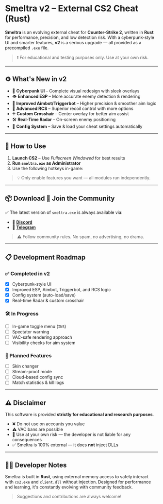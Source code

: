# Smeltra v2 – External CS2 Cheat (Rust)

**Smeltra** is an evolving external cheat for **Counter-Strike 2**, written in **Rust** for performance, precision, and low detection risk. With a cyberpunk-style UI and smarter features, **v2** is a serious upgrade — all provided as a precompiled `.exe` file.

> ❗ For educational and testing purposes only. Use at your own risk.

---

## ⚙️ What's New in v2

- 🌆 **Cyberpunk UI** – Complete visual redesign with sleek overlays  
- 👁️ **Enhanced ESP** – More accurate enemy detection & rendering  
- 🎯 **Improved Aimbot/Triggerbot** – Higher precision & smoother aim logic  
- 🔫 **Advanced RCS** – Superior recoil control with more options  
- ➕ **Custom Crosshair** – Center overlay for better aim assist  
- 🛠️ **Real-Time Radar** – On-screen enemy positioning  
- 📂 **Config System** – Save & load your cheat settings automatically

---

## 🚀 How to Use

1. **Launch CS2** – Use *Fullscreen Windowed* for best results  
2. **Run `smeltra.exe` as Administrator**  
3. Use the following hotkeys in-game:

> 💡 Only enable features you want — all modules run independently.

---

## 📦 Download 💬 Join the Community

✅ The latest version of `smeltra.exe` is always available via:

- 💬 [**Discord**](https://discord.gg/W7K4jbJUjz)
- 📱 [**Telegram**](https://t.me/smeltra)

> ⚠️ Follow community rules. No spam, no advertising, no drama.

---

## 📋 Development Roadmap

### ✅ Completed in v2

- [x] Cyberpunk-style UI  
- [x] Improved ESP, Aimbot, Triggerbot, and RCS logic  
- [x] Config system (auto-load/save)  
- [x] Real-time Radar & custom crosshair

### 🛠️ In Progress

- [ ] In-game toggle menu (`INS`)  
- [ ] Spectator warning  
- [ ] VAC-safe rendering approach  
- [ ] Visibility checks for aim system

### 🔮 Planned Features

- [ ] Skin changer  
- [ ] Stream-proof mode  
- [ ] Cloud-based config sync  
- [ ] Match statistics & kill logs

---

## ⚠️ Disclaimer

This software is provided **strictly for educational and research purposes**.

- ❌ Do not use on accounts you value  
- ⚠️ VAC bans are possible  
- 🧠 Use at your own risk — the developer is not liable for any consequences  
- ✅ Smeltra is 100% external — it does **not** inject DLLs

---

## 👨‍💻 Developer Notes

Smeltra is built in **Rust**, using external memory access to safely interact with `cs2.exe` and `client.dll` without injection. Designed for performance and learning, it's constantly evolving with community feedback.

> Suggestions and contributions are always welcome!
